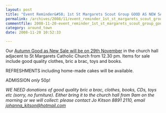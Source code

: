 ```yaml
---
layout: post
title: "Event Reminder&#58; 1st St Margarets Scout Group GOOD AS NEW SALE"
permalink: /archives/2008/11/event_reminder_1st_st_margarets_scout_group_good_a.html
commentfile: 2008-11-20-event_reminder_1st_st_margarets_scout_group_good_a
category: around_town
date: 2008-11-20 10:52:33

---
```


Our [Autumn Good as New Sale will be on 29th November](/event/meeting/200705142002) in the church hall adjacent to St Margarets Catholic Church from 12.30 pm. Items for sale include good quality clothes, bric a brac, toys and books.

REFRESHMENTS including home-made cakes will be available.

ADMISSION *only* 50p!

<em>WE NEED donations of good quality bric a brac, clothes, books, CDs, toys etc (sorry, no furniture). Either bring it to the church hall from 9am on the morning or we will collect: please contact Jo Kitson 8891 2110, email [johanna\_kitson@hotmail.com](mailto:johanna_kitson@hotmail.com)</em>
